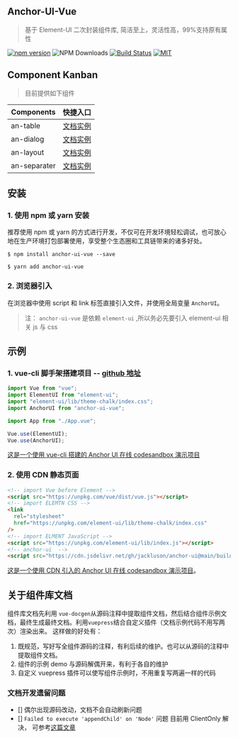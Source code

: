 ## Anchor-UI-Vue

> 基于 Element-UI 二次封装组件库, 简洁至上，灵活性高，99%支持原有属性

[![npm version](https://badge.fury.io/js/anchor-ui-vue.svg)](https://badge.fury.io/js/anchor-ui-vue)
![NPM Downloads](https://badgen.net/npm/dt/anchor-ui-vue)
[![Build Status](https://travis-ci.com/jackluson/anchor-ui.svg?branch=main)](https://travis-ci.com/jackluson/anchor-ui)
[![MIT](https://img.shields.io/github/license/jackluson/anchor-ui?style=plastic)](https://github.com/jackluson/anchor-ui/blob/main/LICENSE)

## Component Kanban

> 目前提供如下组件

| Components   | 快捷入口                                                               |
| ------------ | ---------------------------------------------------------------------- |
| an-table     | [文档实例](https://jackluson.github.io/anchor-ui/components/an-table/)     |
| an-dialog    | [文档实例](https://jackluson.github.io/anchor-ui/components/an-dialog/)    |
| an-layout    | [文档实例](https://jackluson.github.io/anchor-ui/components/an-layout/)    |
| an-separater | [文档实例](https://jackluson.github.io/anchor-ui/components/an-separater/) |

## 安装

### 1. 使用 npm 或 yarn 安装

推荐使用 npm 或 yarn 的方式进行开发，不仅可在开发环境轻松调试，也可放心地在生产环境打包部署使用，享受整个生态圈和工具链带来的诸多好处。

```shell
$ npm install anchor-ui-vue --save
```

```shell
$ yarn add anchor-ui-vue
```

### 2. 浏览器引入

在浏览器中使用 script 和 link 标签直接引入文件，并使用全局变量 `AnchorUI`。

> 注： `anchor-ui-vue` 是依赖 `element-ui` ,所以务必先要引入 element-ui 相关 js 与 css

## 示例

### 1. vue-cli 脚手架搭建项目 -- [github 地址](https://github.com/jackluson/anchor-ui-vue-demo)

```javascript
import Vue from "vue";
import ElementUI from "element-ui";
import "element-ui/lib/theme-chalk/index.css";
import AnchorUI from "anchor-ui-vue";

import App from "./App.vue";

Vue.use(ElementUI);
Vue.use(AnchorUI);
```

[这是一个使用 vue-cli 搭建的 Anchor UI 在线 codesandbox 演示项目](https://codesandbox.io/embed/awesome-leaf-3vfbx?fontsize=14&hidenavigation=1&theme=dark)

### 2. 使用 CDN 静态页面

```html
<!-- import Vue before Element -->
<script src="https://unpkg.com/vue/dist/vue.js"></script>
<!-- import ELEMTN CSS -->
<link
  rel="stylesheet"
  href="https://unpkg.com/element-ui/lib/theme-chalk/index.css"
/>
<!-- import ELMENT JavaScript -->
<script src="https://unpkg.com/element-ui/lib/index.js"></script>
<!-- anchor-ui  -->
<script src="https://cdn.jsdelivr.net/gh/jackluson/anchor-ui@main/build/anchor-ui.umd.min.js"></script>
```

[这是一个使用 CDN 引入的 Anchor UI 在线 codesandbox 演示项目](https://codesandbox.io/embed/nervous-taussig-u09hq?fontsize=14&hidenavigation=1&moduleview=1&theme=dark)。

## 关于组件库文档

组件库文档先利用 `vue-docgen`从源码注释中提取组件文档，然后结合组件示例文档，最终生成最终文档。利用`vuepress`结合自定义插件（文档示例代码不用写两次）渲染出来。 这样做的好处有：

1. 既规范，写好写全组件源码的注释，有利后续的维护。也可以从源码的注释中提取组件文档。
2. 组件的示例 demo 与源码解偶开来，有利于各自的维护
3. 自定义 vuepress 插件可以使写组件示例时，不用重复写两遍一样的代码

### 文档开发遗留问题

- [] 偶尔出现源码改动，文档不会自动刷新问题
- [] `Failed to execute 'appendChild' on 'Node'` 问题 目前用 ClientOnly 解决， 可参考[这篇文章](https://wxsm.space/posts/2020-10-25-a-difficult-debug-note.html)
